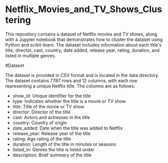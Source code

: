 # Netflix_Movies_and_TV_Shows_Clustering
This repository contains a dataset of Netflix movies and TV shows, along with a Jupyter notebook that demonstrates how to cluster the dataset using Python and scikit-learn. The dataset includes information about each title's title, director, cast, country, date added, release year, rating, duration, and listed in multiple genres.

#Dataset

The dataset is provided in CSV format and is located in the data directory. The dataset contains 7787 rows and 12 columns, with each row representing a unique Netflix title. The columns are as follows:

* show_id: Unique identifier for the title
* type: Indicates whether the title is a movie or TV show
* title: Title of the movie or TV show
* director: Director of the title
* cast: Actors and actresses in the title
* country: Country of origin
* date_added: Date when the title was added to Netflix
* release_year: Release year of the title
* rating: Age rating of the title
* duration: Length of the title in minutes or seasons
* listed_in: Genres the title is listed under
* description: Brief summary of the title
